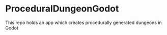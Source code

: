 # ProceduralDungeonGodot
This repo holds an app which creates procedurally generated dungeons in Godot
